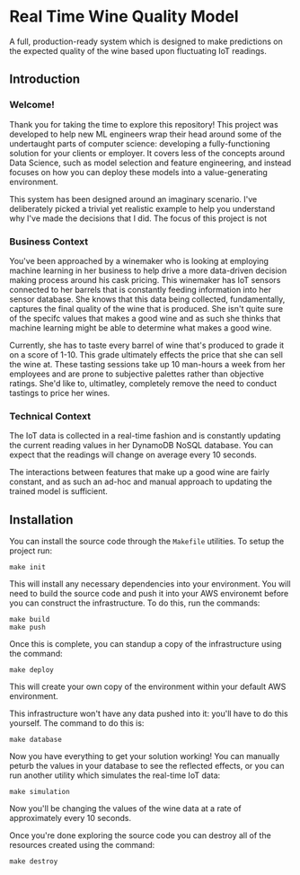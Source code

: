 # Real Time Wine Quality Model
A full, production-ready system which is designed to make predictions on the
expected quality of the wine based upon fluctuating IoT readings.


## Introduction

### Welcome!
Thank you for taking the time to explore this repository! This project was 
developed to help new ML engineers wrap their head around some of the 
undertaught parts of computer science: developing a fully-functioning solution
for your clients or employer. It covers less of the concepts around Data Science,
such as model selection and feature engineering, and instead focuses on how you
can deploy these models into a value-generating environment.

This system has been designed around an imaginary scenario. I've deliberately 
picked a trivial yet realistic example to help you understand why I've made the
decisions that I did. The focus of this project is not 

### Business Context
You've been approached by a winemaker who is looking at employing machine 
learning in her business to help drive a more data-driven decision making 
process around his cask pricing. This winemaker has IoT sensors connected to
her barrels that is constantly feeding information into her sensor database.
She knows that this data being collected, fundamentally, captures the final 
quality of the wine that is produced. She isn't quite sure of the specifc values
that makes a good wine and as such she thinks that machine learning might be 
able to determine what makes a good wine.

Currently, she has to taste every barrel of wine that's produced to grade it on
a score of 1-10. This grade ultimately effects the price that she can sell the
wine at. These tasting sessions take up 10 man-hours a week from her employees
and are prone to subjective palettes rather than objective ratings. She'd like
to, ultimatley, completely remove the need to conduct tastings to price her 
wines.

### Technical Context
The IoT data is collected in a real-time fashion and is constantly updating 
the current reading values in her DynamoDB NoSQL database. You can expect that
the readings will change on average every 10 seconds.

The interactions between features that make up a good wine are fairly constant,
and as such an ad-hoc and manual approach to updating the trained model is 
sufficient.


## Installation
You can install the source code through the `Makefile` utilities. To setup the
project run:

```
make init
```

This will install any necessary dependencies into your environment. You will
need to build the source code and push it into your AWS environemt before you 
can construct the infrastructure. To do this, run the commands:

```
make build
make push
```

Once this is complete, you can standup a copy of the infrastructure using the 
command:

```
make deploy
```

This will create your own copy of the environment within your default AWS
environment.

This infrastructure won't have any data pushed into it: you'll have to do this
yourself. The command to do this is:

```
make database
```

Now you have everything to get your solution working! You can manually peturb
the values in your database to see the reflected effects, or you can run another
utility which simulates the real-time IoT data:

```
make simulation
```

Now you'll be changing the values of the wine data at a rate of approximately 
every 10 seconds. 

Once you're done exploring the source code you can destroy all of the resources
created using the command:

```
make destroy
```